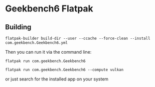 # Geekbench6 Flatpak

## Building

```
flatpak-builder build-dir --user --ccache --force-clean --install com.geekbench.Geekbench6.yml
```

Then you can run it via the command line:

```
flatpak run com.geekbench.Geekbench6
```

```
flatpak run com.geekbench.Geekbench6 --compute vulkan
```

or just search for the installed app on your system
